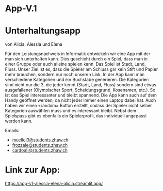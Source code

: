 # App-V.1

# Unterhaltungsapp 
von Alicia, Alessia und Elena


Für den Leistungsnachweis in Informatik entwickeln wir eine App mit der man sich unterhalten kann. Dies geschieht durch ein Spiel, dass man in einer Gruppe oder auch alleine spielen kann. Das Spiel ist Stadt, Land, Fluss. Unser Ziel ist es,  dass die Spieler am Schluss gar kein Stift und Papier mehr brauchen, sondern nur noch unseren Link. In der App kann man verschiedene Kategorien und ein Buchstabe  generieren. Die Kategorien sind nicht nur die 3, die jeder kennt (Stadt, Land, Fluss) sondern sind etwas ausgefallener (Olympischer Sport, Scheidungsgrund, Kosenamen, etc.). So ist das Spiel interessanter und bleibt spannend. Die App kann auch auf dem Handy geöffnet werden, da nicht jeder immer einen Laptop dabei hat. Auch haben wir einen «random» Button erstellt, sodass der Spieler nicht selber Kategorien auswählen muss und es interessant bleibt. Nebst dem Spielspass gibt es ebenfalls ein Spielerprofil, das individuell angepasst werden kann. 

Emails:
- muellel3@students.zhaw.ch
- frozzale@students.zhaw.ch
- cardoali@students.zhaw.ch

# Link zur App:
https://app-v1-alessia-elena-alicia.streamlit.app/ 
